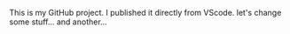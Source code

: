 This is my GitHub project. I published it directly from VScode.
let's change some stuff...
and another...
